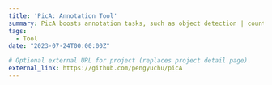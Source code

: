 ```yaml
---
title: 'PicA: Annotation Tool'
summary: PicA boosts annotation tasks, such as object detection | counting, and instance | semantic | panoptic segmentation.
tags:
  - Tool
date: "2023-07-24T00:00:00Z"

# Optional external URL for project (replaces project detail page).
external_link: https://github.com/pengyuchu/picA
---
```

